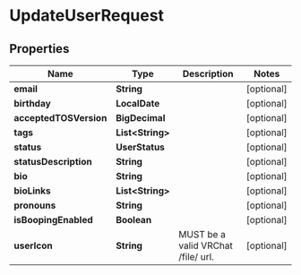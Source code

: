 

# UpdateUserRequest


## Properties

| Name | Type | Description | Notes |
|------------ | ------------- | ------------- | -------------|
|**email** | **String** |  |  [optional] |
|**birthday** | **LocalDate** |  |  [optional] |
|**acceptedTOSVersion** | **BigDecimal** |  |  [optional] |
|**tags** | **List&lt;String&gt;** |   |  [optional] |
|**status** | **UserStatus** |  |  [optional] |
|**statusDescription** | **String** |  |  [optional] |
|**bio** | **String** |  |  [optional] |
|**bioLinks** | **List&lt;String&gt;** |  |  [optional] |
|**pronouns** | **String** |  |  [optional] |
|**isBoopingEnabled** | **Boolean** |  |  [optional] |
|**userIcon** | **String** | MUST be a valid VRChat /file/ url. |  [optional] |



